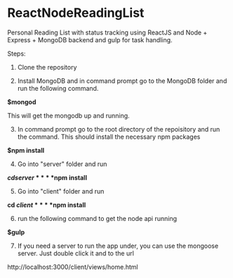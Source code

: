 # ReactNodeReadingList
Personal Reading List with status tracking using ReactJS and Node + Express + MongoDB backend and gulp for task handling.

Steps:

1) Clone the repository

2) Install MongoDB and in command prompt go to the MongoDB folder and run the following command. 

 **$mongod**

This will get the mongodb up and running.

3) In command prompt go to the root directory of the repoisitory and run the command. This should install the necessary npm packages

 **$npm install**

4) Go into "server" folder and run 

 **$cd server**
 **$npm install**

5) Go into "client" folder and run

 **cd $client**
 **$npm install**

6) run the following command to get the node api running

 **$gulp**

7) If you need a server to run the app under, you can use the mongoose server. Just double click it and to the url

 http://localhost:3000/client/views/home.html


